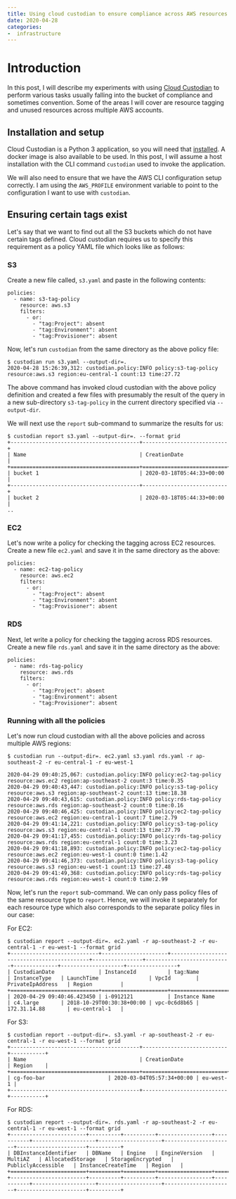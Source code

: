 ```yaml
---
title: Using cloud custodian to ensure compliance across AWS resources
date: 2020-04-28
categories:
-  infrastructure
---
```


# Introduction

In this post, I will describe my experiments with using [Cloud Custodian](https://cloudcustodian.io/docs/index.html) to perform
various tasks usually falling into the bucket of compliance and sometimes convention. Some of the areas I will cover are
resource tagging and unused resources across multiple AWS accounts.

## Installation and setup

Cloud Custodian is a Python 3 application, so you will need that [installed](https://cloudcustodian.io/docs/quickstart/index.html#install-cloud-custodian).
A docker image is also available to be used. In this post, I will assume a host installation with the CLI
command `custodian` used to invoke the application.

We will also need to ensure that we have the AWS CLI configuration setup correctly. I am using the `AWS_PROFILE`
environment variable to point to the configuration I want to use with `custodian`.

## Ensuring certain tags exist

Let's say that we want to find out all the S3 buckets which do not have certain tags defined. Cloud custodian
requires us to specify this requirement as a policy YAML file which looks like as follows:

### S3

Create a new file called, `s3.yaml` and paste in the following contents:

```
policies:
  - name: s3-tag-policy
    resource: aws.s3
    filters:
      - or:
        - "tag:Project": absent
        - "tag:Environment": absent
        - "tag:Provisioner": absent
```

Now, let's run `custodian` from the same directory as the above policy file:

```
$ custodian run s3.yaml --output-dir=. 
2020-04-28 15:26:39,312: custodian.policy:INFO policy:s3-tag-policy resource:aws.s3 region:eu-central-1 count:13 time:27.72
```

The above command has invoked cloud custodian with the above policy definition and created a few files with
presumably the result of the query in a new sub-directory `s3-tag-policy` in 
the current directory specified via `--output-dir`. 

We will next use the `report` sub-command to summarize the results for us:

```
$ custodian report s3.yaml --output-dir=. --format grid
+-----------------------------------------+---------------------------+
| Name                                    | CreationDate              |
+=========================================+===========================+
| bucket 1                                | 2020-03-18T05:44:33+00:00 |
+-----------------------------------------+---------------------------+
| bucket 2                                | 2020-03-18T05:44:33+00:00 |
..

```


### EC2

Let's now write a policy for checking the tagging across EC2 resources. Create a new file `ec2.yaml` and
save it in the same directory as the above:

```
policies:
  - name: ec2-tag-policy
    resource: aws.ec2
    filters:
      - or:
        - "tag:Project": absent
        - "tag:Environment": absent
        - "tag:Provisioner": absent
```


### RDS

Next, let write a policy for checking the tagging across RDS resources. Create a new file `rds.yaml` and
save it in the same directory as the above:


```
policies:
  - name: rds-tag-policy
    resource: aws.rds
    filters:
      - or:
        - "tag:Project": absent
        - "tag:Environment": absent
        - "tag:Provisioner": absent
```

### Running with all the policies

Let's now run cloud custodian with all the above policies and across multiple AWS regions:

```
$ custodian run --output-dir=. ec2.yaml s3.yaml rds.yaml -r ap-southeast-2 -r eu-central-1 -r eu-west-1

2020-04-29 09:40:25,067: custodian.policy:INFO policy:ec2-tag-policy resource:aws.ec2 region:ap-southeast-2 count:3 time:0.35
2020-04-29 09:40:43,447: custodian.policy:INFO policy:s3-tag-policy resource:aws.s3 region:ap-southeast-2 count:13 time:18.38
2020-04-29 09:40:43,615: custodian.policy:INFO policy:rds-tag-policy resource:aws.rds region:ap-southeast-2 count:0 time:0.16
2020-04-29 09:40:46,425: custodian.policy:INFO policy:ec2-tag-policy resource:aws.ec2 region:eu-central-1 count:7 time:2.79
2020-04-29 09:41:14,221: custodian.policy:INFO policy:s3-tag-policy resource:aws.s3 region:eu-central-1 count:13 time:27.79
2020-04-29 09:41:17,455: custodian.policy:INFO policy:rds-tag-policy resource:aws.rds region:eu-central-1 count:0 time:3.23
2020-04-29 09:41:18,893: custodian.policy:INFO policy:ec2-tag-policy resource:aws.ec2 region:eu-west-1 count:0 time:1.42
2020-04-29 09:41:46,373: custodian.policy:INFO policy:s3-tag-policy resource:aws.s3 region:eu-west-1 count:13 time:27.48
2020-04-29 09:41:49,368: custodian.policy:INFO policy:rds-tag-policy resource:aws.rds region:eu-west-1 count:0 time:2.99

```

Now, let's run the `report` sub-command. We can only pass policy files of the same resource type to `report`.
Hence, we will invoke it separately for each resource type which also corresponds to the separate policy files
in our case:

For EC2:

```
$ custodian report --output-dir=. ec2.yaml -r ap-southeast-2 -r eu-central-1 -r eu-west-1 --format grid
+----------------------------+---------------------+--------------------------------------------+----------------+---------------------------+--------------+--------------------+----------------+
| CustodianDate              | InstanceId          | tag:Name                                   | InstanceType   | LaunchTime                | VpcId        | PrivateIpAddress   | Region         |
+============================+=====================+============================================+================+===========================+==============+====================+================+
| 2020-04-29 09:40:46.423450 | i-0912121           | Instance Name                              | c4.large       | 2018-10-29T00:30:38+00:00 | vpc-0c6d8b65 | 172.31.14.88       | eu-central-1   |
```

For S3:

```
$ custodian report --output-dir=. s3.yaml -r ap-southeast-2 -r eu-central-1 -r eu-west-1 --format grid
+-----------------------------------------+---------------------------+-----------+
| Name                                    | CreationDate              | Region    |
+=========================================+===========================+===========+
| cg-foo-bar                    | 2020-03-04T05:57:34+00:00 | eu-west-1 |
+-----------------------------------------+---------------------------+-----------+

```


For RDS:

```
$ custodian report --output-dir=. rds.yaml -r ap-southeast-2 -r eu-central-1 -r eu-west-1 --format grid
+------------------------+----------+----------+-----------------+-----------+--------------------+--------------------+----------------------+----------------------+----------+
| DBInstanceIdentifier   | DBName   | Engine   | EngineVersion   | MultiAZ   | AllocatedStorage   | StorageEncrypted   | PubliclyAccessible   | InstanceCreateTime   | Region   |
+========================+==========+==========+=================+===========+====================+====================+======================+======================+==========+
+------------------------+----------+----------+-----------------+-----------+--------------------+--------------------+----------------------+----------------------+----------+
```



